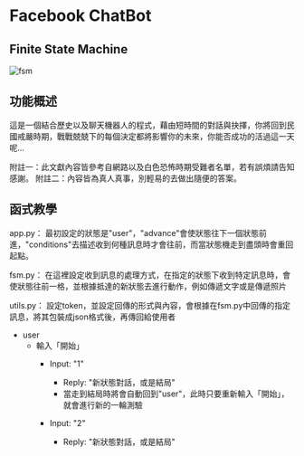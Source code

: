 # Facebook ChatBot

## Finite State Machine
![fsm](./img/show-fsm.png)

## 功能概述
這是一個結合歷史以及聊天機器人的程式，藉由短時間的對話與抉擇，你將回到民國戒嚴時期，戰戰兢兢下的每個決定都將影響你的未來，你能否成功的活過這一天呢...

附註一：此文獻內容皆參考自網路以及白色恐怖時期受難者名單，若有誤煩請告知感謝。
附註二：內容皆為真人真事，別輕易的去做出隨便的答案。

## 函式教學
app.py：
最初設定的狀態是"user"，"advance"會使狀態往下一個狀態前進，"conditions"去描述收到何種訊息時才會往前，而當狀態機走到盡頭時會重回起點。

fsm.py：
在這裡設定收到訊息的處理方式，在指定的狀態下收到特定訊息時，會使狀態往前一格，並根據抵達的新狀態去進行動作，例如傳遞文字或是傳遞照片

utils.py：
設定token，並設定回傳的形式與內容，會根據在fsm.py中回傳的指定訊息，將其包裝成json格式後，再傳回給使用者


* user
	* 輸入「開始」
		* Input: "1"
			* Reply: "新狀態對話，或是結局"
			* 當走到結局時將會自動回到"user"，此時只要重新輸入「開始」，就會進行新的一輪測驗

		* Input: "2"
			* Reply: "新狀態對話，或是結局"



